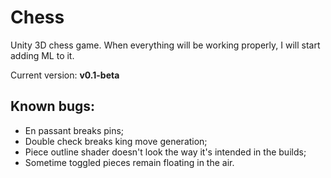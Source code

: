 # Chess
Unity 3D chess game. When everything will be working properly, I will start adding ML to it.

Current version: **v0.1-beta**

## Known bugs:
- En passant breaks pins;
- Double check breaks king move generation;
- Piece outline shader doesn't look the way it's intended in the builds;
- Sometime toggled pieces remain floating in the air. 
